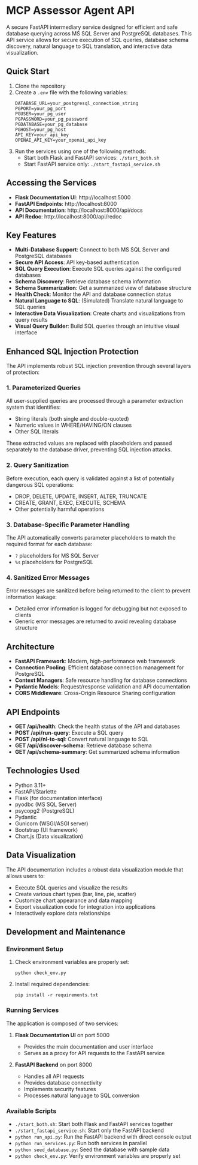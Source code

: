 # MCP Assessor Agent API

A secure FastAPI intermediary service designed for efficient and safe database querying across MS SQL Server and PostgreSQL databases. This API service allows for secure execution of SQL queries, database schema discovery, natural language to SQL translation, and interactive data visualization.

## Quick Start

1. Clone the repository
2. Create a `.env` file with the following variables:
   ```
   DATABASE_URL=your_postgresql_connection_string
   PGPORT=your_pg_port
   PGUSER=your_pg_user
   PGPASSWORD=your_pg_password
   PGDATABASE=your_pg_database
   PGHOST=your_pg_host
   API_KEY=your_api_key
   OPENAI_API_KEY=your_openai_api_key
   ```
3. Run the services using one of the following methods:
   - Start both Flask and FastAPI services: `./start_both.sh`
   - Start FastAPI service only: `./start_fastapi_service.sh`

## Accessing the Services

- **Flask Documentation UI**: http://localhost:5000
- **FastAPI Endpoints**: http://localhost:8000
- **API Documentation**: http://localhost:8000/api/docs
- **API Redoc**: http://localhost:8000/api/redoc

## Key Features

- **Multi-Database Support**: Connect to both MS SQL Server and PostgreSQL databases
- **Secure API Access**: API key-based authentication
- **SQL Query Execution**: Execute SQL queries against the configured databases
- **Schema Discovery**: Retrieve database schema information
- **Schema Summarization**: Get a summarized view of database structure
- **Health Check**: Monitor the API and database connection status
- **Natural Language to SQL**: (Simulated) Translate natural language to SQL queries
- **Interactive Data Visualization**: Create charts and visualizations from query results
- **Visual Query Builder**: Build SQL queries through an intuitive visual interface

## Enhanced SQL Injection Protection

The API implements robust SQL injection prevention through several layers of protection:

### 1. Parameterized Queries

All user-supplied queries are processed through a parameter extraction system that identifies:
- String literals (both single and double-quoted)
- Numeric values in WHERE/HAVING/ON clauses
- Other SQL literals

These extracted values are replaced with placeholders and passed separately to the database driver, preventing SQL injection attacks.

### 2. Query Sanitization

Before execution, each query is validated against a list of potentially dangerous SQL operations:
- DROP, DELETE, UPDATE, INSERT, ALTER, TRUNCATE
- CREATE, GRANT, EXEC, EXECUTE, SCHEMA
- Other potentially harmful operations

### 3. Database-Specific Parameter Handling

The API automatically converts parameter placeholders to match the required format for each database:
- `?` placeholders for MS SQL Server
- `%s` placeholders for PostgreSQL

### 4. Sanitized Error Messages

Error messages are sanitized before being returned to the client to prevent information leakage:
- Detailed error information is logged for debugging but not exposed to clients
- Generic error messages are returned to avoid revealing database structure

## Architecture

- **FastAPI Framework**: Modern, high-performance web framework
- **Connection Pooling**: Efficient database connection management for PostgreSQL
- **Context Managers**: Safe resource handling for database connections
- **Pydantic Models**: Request/response validation and API documentation
- **CORS Middleware**: Cross-Origin Resource Sharing configuration

## API Endpoints

- **GET /api/health**: Check the health status of the API and databases
- **POST /api/run-query**: Execute a SQL query
- **POST /api/nl-to-sql**: Convert natural language to SQL
- **GET /api/discover-schema**: Retrieve database schema
- **GET /api/schema-summary**: Get summarized schema information

## Technologies Used

- Python 3.11+
- FastAPI/Starlette
- Flask (for documentation interface)
- pyodbc (MS SQL Server)
- psycopg2 (PostgreSQL)
- Pydantic
- Gunicorn (WSGI/ASGI server)
- Bootstrap (UI framework)
- Chart.js (Data visualization)

## Data Visualization

The API documentation includes a robust data visualization module that allows users to:

- Execute SQL queries and visualize the results
- Create various chart types (bar, line, pie, scatter)
- Customize chart appearance and data mapping
- Export visualization code for integration into applications
- Interactively explore data relationships

## Development and Maintenance

### Environment Setup

1. Check environment variables are properly set:
   ```
   python check_env.py
   ```

2. Install required dependencies:
   ```
   pip install -r requirements.txt
   ```

### Running Services

The application is composed of two services:

1. **Flask Documentation UI** on port 5000
   - Provides the main documentation and user interface
   - Serves as a proxy for API requests to the FastAPI service

2. **FastAPI Backend** on port 8000
   - Handles all API requests
   - Provides database connectivity
   - Implements security features
   - Processes natural language to SQL conversion

### Available Scripts

- `./start_both.sh`: Start both Flask and FastAPI services together
- `./start_fastapi_service.sh`: Start only the FastAPI backend
- `python run_api.py`: Run the FastAPI backend with direct console output
- `python run_services.py`: Run both services in parallel
- `python seed_database.py`: Seed the database with sample data
- `python check_env.py`: Verify environment variables are properly set